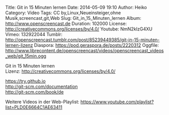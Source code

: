 Title: Git in 15 Minuten lernen
Date: 2014-05-09 19:10
Author: Heiko
Category: Video
Tags: CC by,Linux,Neueinsteiger,ohne Musik,screencast,git,Web
Slug: Git_in_15_Minuten_lernen
Album: http://www.openscreencast.de
Duration: 102000
License: http://creativecommons.org/licenses/by/4.0/
Youtube: NmN2kIzG4XU
Vimeo: 132922044
Tumblr: http://openscreencast.tumblr.com/post/85239449385/git-in-15-minuten-lernen-lizenz
Diaspora: https://pod.geraspora.de/posts/2220312
Oggfile: http://www.librecontent.de/openscreencast/videos/openscreencast_videos_web/git_15min.ogg

Git in 15 Minuten lernen  
Lizenz: <http://creativecommons.org/licenses/by/4.0/>  
  
<https://try.github.io>  
<http://git-scm.com/documentation>  
<http://git-scm.com/book/de>  
  
Weitere Videos in der Web-Playlist:
<https://www.youtube.com/playlist?list=PLD0E6664C1AE63411>  
  

